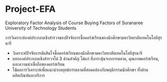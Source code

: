 # Project-EFA
Exploratory Factor Analysis of Course Buying Factors of Suranaree University of  Technology Students

การวิเคราะห์องค์ประกอบเชิงสำรวจของปัจจัยการซื้อคอร์สเรียนของนักศึกษามหาวิทยาลัยเทคโนโลยีสุรนารี

- วิเคราะห์ปัจจัยการตัดสินใจซื้อคอร์สเรียนของนักศึกษามหาวิทยาลัยเทคโนโลยีสุรนารี
- แยกองค์ประกอบเชิงสำรวจได้ 3 ด้านสำคัญ ได้แก่ สิ่งกระตุ้นจากการตลาด, คุณภาพคอร์สเรียน, และความน่าเชื่อถือของคอร์สเรียน
- ใช้ผลการวิเคราะห์เพื่อแนะนำกลยุทธ์การตลาดที่สอดคล้องกับพฤติกรรมนักศึกษา ทั้งด้านผลิตภัณฑ์และบริการ

